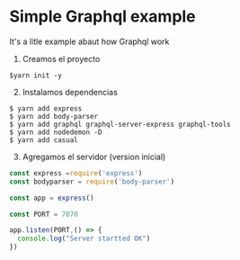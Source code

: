 
# Simple Graphql example

It's a litle example abaut how Graphql work


1. Creamos el proyecto

```terminal
$yarn init -y
```

2. Instalamos dependencias

```terminal
$ yarn add express
$ yarn add body-parser
$ yarn add graphql graphql-server-express graphql-tools 
$ yarn add nodedemon -D
$ yarn add casual
```

3. Agregamos el servidor (version inicial)

```javascript
const express =require('express')
const bodyparser = require('body-parser')

const app = express()

const PORT = 7070

app.listen(PORT,() => {
  console.log("Server startted OK")    
})

``` 
